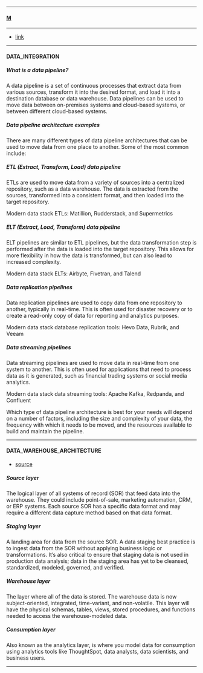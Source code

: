 
---

#### [M](https://github.com/ttltrk/TTT/blob/master/menu.md)

---

- [link](https://www.thoughtspot.com/data-trends/data-integration/what-is-a-data-pipeline-and-how-do-you-build-one)

---

#### DATA_INTEGRATION

##### What is a data pipeline?

A data pipeline is a set of continuous processes that extract data from various sources, transform it into the desired format, and load it into a destination database or data warehouse. Data pipelines can be used to move data between on-premises systems and cloud-based systems, or between different cloud-based systems.

##### Data pipeline architecture examples

There are many different types of data pipeline architectures that can be used to move data from one place to another. Some of the most common include:

##### ETL (Extract, Transform, Load) data pipeline

ETLs are used to move data from a variety of sources into a centralized repository, such as a data warehouse. The data is extracted from the sources, transformed into a consistent format, and then loaded into the target repository.

Modern data stack ETLs: Matillion, Rudderstack, and Supermetrics

##### ELT (Extract, Load, Transform) data pipeline

ELT pipelines are similar to ETL pipelines, but the data transformation step is performed after the data is loaded into the target repository. This allows for more flexibility in how the data is transformed, but can also lead to increased complexity.

Modern data stack ELTs: Airbyte, Fivetran, and Talend

##### Data replication pipelines

Data replication pipelines are used to copy data from one repository to another, typically in real-time. This is often used for disaster recovery or to create a read-only copy of data for reporting and analytics purposes.

Modern data stack database replication tools: Hevo Data, Rubrik, and Veeam

##### Data streaming pipelines

Data streaming pipelines are used to move data in real-time from one system to another. This is often used for applications that need to process data as it is generated, such as financial trading systems or social media analytics.

Modern data stack data streaming tools: Apache Kafka, Redpanda, and Confluent

Which type of data pipeline architecture is best for your needs will depend on a number of factors, including the size and complexity of your data, the frequency with which it needs to be moved, and the resources available to build and maintain the pipeline.

---

#### DATA_WAREHOUSE_ARCHITECTURE

* [source](https://www.thoughtspot.com/data-trends/data-modeling/data-warehouse-architecture)

##### Source layer

The logical layer of all systems of record (SOR) that feed data into the warehouse. They could include point-of-sale, marketing automation, CRM, or ERP systems. Each source SOR has a specific data format and may require a different data capture method based on that data format.

##### Staging layer

A landing area for data from the source SOR. A data staging best practice is to ingest data from the SOR without applying business logic or transformations. It’s also critical to ensure that staging data is not used in production data analysis; data in the staging area has yet to be cleansed, standardized, modeled, governed, and verified.

##### Warehouse layer

The layer where all of the data is stored. The warehouse data is now subject-oriented, integrated, time-variant, and non-volatile. This layer will have the physical schemas, tables, views, stored procedures, and functions needed to access the warehouse-modeled data.

##### Consumption layer

Also known as the analytics layer, is where you model data for consumption using analytics tools like ThoughtSpot, data analysts, data scientists, and business users.

---
